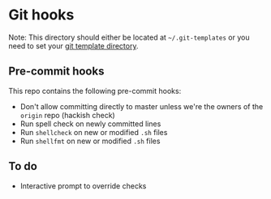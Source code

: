 # Git hooks

Note: This directory should either be located at `~/.git-templates` or you need to set your [git template directory](https://git-scm.com/docs/git-init#_template_directory).

## Pre-commit hooks

This repo contains the following pre-commit hooks:

- Don't allow committing directly to master unless we're the owners of the `origin` repo (hackish check)
- Run spell check on newly committed lines
- Run `shellcheck` on new or modified `.sh` files
- Run `shellfmt` on new or modified `.sh` files

## To do

- Interactive prompt to override checks
